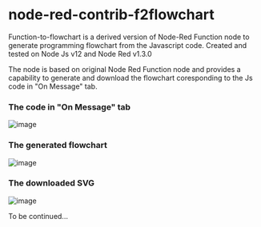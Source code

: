 # node-red-contrib-f2flowchart
Function-to-flowchart is a derived version of Node-Red Function node to generate programming flowchart from the Javascript code.
Created and tested on Node Js v12 and Node Red v1.3.0

The node is based on original Node Red Function node and provides a capability to generate and download the flowchart coresponding to the Js code in "On Message" tab.

### The code in "On Message" tab<br>
![image](https://user-images.githubusercontent.com/79299554/116942542-a3b1b800-ac26-11eb-93ab-4436ccf8fa44.png)

### The generated flowchart<br>
![image](https://user-images.githubusercontent.com/79299554/116942581-b88e4b80-ac26-11eb-9da1-c882524fd455.png)

### The downloaded SVG<br>
![image](https://user-images.githubusercontent.com/79299554/116942804-276ba480-ac27-11eb-8fc4-9b168427fd2d.png)


To be continued...

